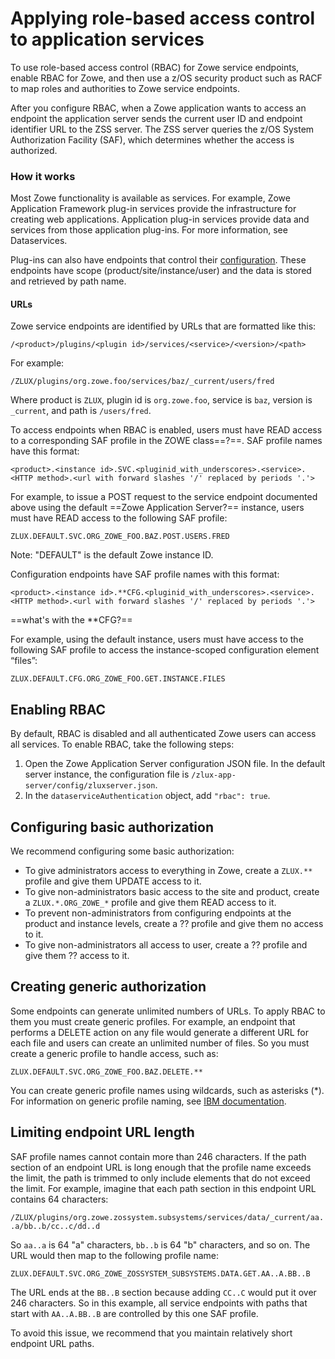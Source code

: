 # Applying role-based access control to application services

To use role-based access control (RBAC) for Zowe service endpoints, enable RBAC for Zowe, and then use a z/OS security product such as RACF to map roles and authorities to Zowe service endpoints.

After you configure RBAC, when a Zowe application wants to access an endpoint the application server sends the current user ID and endpoint identifier URL to the ZSS server. The ZSS server queries the z/OS System Authorization Facility (SAF), which determines whether the access is authorized.

### How it works

Most Zowe functionality is available as services. For example, Zowe Application Framework plug-in services provide the infrastructure for creating web applications. Application plug-in services provide data and services from those application plug-ins. For more information, see Dataservices.

Plug-ins can also have endpoints that control their [configuration](https://zowe.github.io/docs-site/latest/extend/extend-desktop/mvd-configdataservice.html#configuration-dataservice). These endpoints have scope (product/site/instance/user) and the data is stored and retrieved by path name.

#### URLs

Zowe service endpoints are identified by URLs that are formatted like this:

`/<product>/plugins/<plugin id>/services/<service>/<version>/<path>`

For example:

`/ZLUX/plugins/org.zowe.foo/services/baz/_current/users/fred`

Where product is `ZLUX`, plugin id is `org.zowe.foo`, service is `baz`, version is `_current`, and path is `/users/fred`.

To access endpoints when RBAC is enabled, users must have READ access to a corresponding SAF profile in the ZOWE class==?==. SAF profile names have this format:

`<product>.<instance id>.SVC.<pluginid_with_underscores>.<service>.<HTTP method>.<url with forward slashes '/' replaced by periods '.'>`

For example, to issue a POST request to the service endpoint documented above using the default ==Zowe Application Server?== instance, users must have READ access to the following SAF profile:

`ZLUX.DEFAULT.SVC.ORG_ZOWE_FOO.BAZ.POST.USERS.FRED`

Note: "DEFAULT" is the default Zowe instance ID.

Configuration endpoints have SAF profile names with this format:

`<product>.<instance id>.**CFG.<pluginid_with_underscores>.<service>.<HTTP method>.<url with forward slashes '/' replaced by periods '.'>`

==what's with the **CFG?==

For example, using the default instance, users must have access to the following SAF profile to access the instance-scoped configuration element “files”:

`ZLUX.DEFAULT.CFG.ORG_ZOWE_FOO.GET.INSTANCE.FILES`



## Enabling RBAC

By default, RBAC is disabled and all authenticated Zowe users can access all services. To enable RBAC, take the following steps:

1. Open the Zowe Application Server configuration JSON file. In the default server instance, the configuration file is `/zlux-app-server/config/zluxserver.json`.
2. In the `dataserviceAuthentication` object, add `"rbac": true`.



## Configuring basic authorization

We recommend configuring some basic authorization:

- To give administrators access to everything in Zowe, create a `ZLUX.**` profile and give them UPDATE access to it.
- To give non-administrators basic access to the site and product, create a `ZLUX.*.ORG_ZOWE_*`  profile and give them READ access to it.
- To prevent non-administrators from configuring endpoints at the product and instance levels, create a ?? profile and give them no access to it.
- To give non-administrators all access to user, create a ?? profile and give them ?? access to it.



## Creating generic authorization

Some endpoints can generate unlimited numbers of URLs. To apply RBAC to them you must create generic profiles. For example, an endpoint that performs a DELETE action on any file would generate a different URL for each file and users can create an unlimited number of files. So you must create a generic profile to handle access, such as:

`ZLUX.DEFAULT.SVC.ORG_ZOWE_FOO.BAZ.DELETE.**` 

You can create generic profile names using wildcards, such as asterisks (*). For information on generic profile naming, see [IBM documentation](https://www.ibm.com/support/knowledgecenter/en/SSLTBW_2.1.0/com.ibm.zos.v2r1.icha100/egnoff.htm).



## Limiting endpoint URL length

SAF profile names cannot contain more than 246 characters. If the path section of an endpoint URL is long enough that the profile name exceeds the limit, the path is trimmed to only include elements that do not exceed the limit. For example, imagine that each path section in this endpoint URL contains 64 characters:

`/ZLUX/plugins/org.zowe.zossystem.subsystems/services/data/_current/aa..a/bb..b/cc..c/dd..d` 

So `aa..a` is 64 "a" characters, `bb..b` is 64 "b" characters, and so on. The URL would then map to the following profile name:

`ZLUX.DEFAULT.SVC.ORG_ZOWE_ZOSSYSTEM_SUBSYSTEMS.DATA.GET.AA..A.BB..B`

The URL ends at the `BB..B` section because adding `CC..C` would put it over 246 characters. So in this example, all service endpoints with paths that start with `AA..A.BB..B` are controlled by this one SAF profile.

To avoid this issue, we recommend that you maintain relatively short endpoint URL paths.